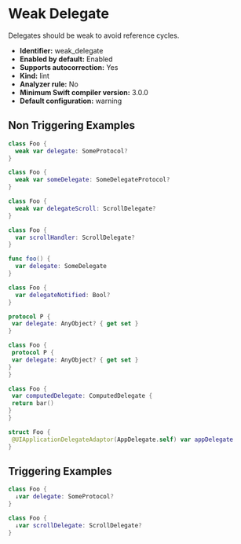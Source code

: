 # Weak Delegate

Delegates should be weak to avoid reference cycles.

* **Identifier:** weak_delegate
* **Enabled by default:** Enabled
* **Supports autocorrection:** Yes
* **Kind:** lint
* **Analyzer rule:** No
* **Minimum Swift compiler version:** 3.0.0
* **Default configuration:** warning

## Non Triggering Examples

```swift
class Foo {
  weak var delegate: SomeProtocol?
}

```

```swift
class Foo {
  weak var someDelegate: SomeDelegateProtocol?
}

```

```swift
class Foo {
  weak var delegateScroll: ScrollDelegate?
}

```

```swift
class Foo {
  var scrollHandler: ScrollDelegate?
}

```

```swift
func foo() {
  var delegate: SomeDelegate
}

```

```swift
class Foo {
  var delegateNotified: Bool?
}

```

```swift
protocol P {
 var delegate: AnyObject? { get set }
}

```

```swift
class Foo {
 protocol P {
 var delegate: AnyObject? { get set }
}
}

```

```swift
class Foo {
 var computedDelegate: ComputedDelegate {
 return bar() 
} 
}
```

```swift
struct Foo {
 @UIApplicationDelegateAdaptor(AppDelegate.self) var appDelegate 
}
```

## Triggering Examples

```swift
class Foo {
  ↓var delegate: SomeProtocol?
}

```

```swift
class Foo {
  ↓var scrollDelegate: ScrollDelegate?
}

```